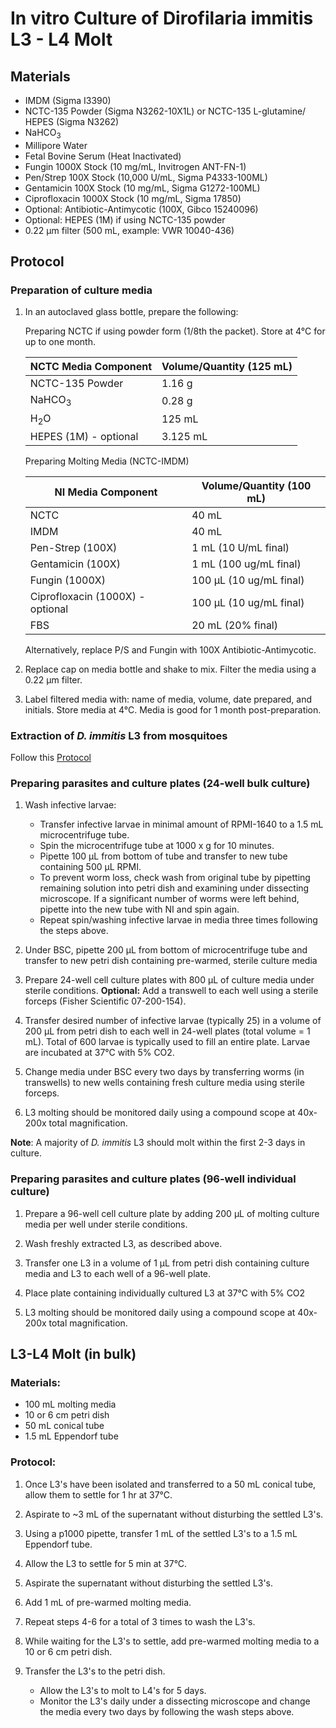 # In vitro Culture of Dirofilaria immitis L3 - L4 Molt

## Materials
- IMDM (Sigma I3390)
- NCTC-135 Powder (Sigma N3262-10X1L) or NCTC-135 L-glutamine/ HEPES (Sigma N3262)
- NaHCO<sub>3</sub>
- Millipore Water
- Fetal Bovine Serum (Heat Inactivated)
- Fungin 1000X Stock (10 mg/mL, Invitrogen ANT-FN-1)
- Pen/Strep 100X Stock (10,000 U/mL, Sigma P4333-100ML)
- Gentamicin 100X Stock (10 mg/mL, Sigma G1272-100ML)
- Ciprofloxacin 1000X Stock (10 mg/mL, Sigma 17850)
- Optional: Antibiotic-Antimycotic (100X, Gibco 15240096)
- Optional: HEPES (1M) if using NCTC-135 powder
- 0.22 µm filter (500 mL, example: VWR 10040-436)

## Protocol
### Preparation of culture media
1. In an autoclaved glass bottle, prepare the following:

    Preparing NCTC if using powder form (1/8th the packet). Store at 4°C for up to one month.

      | NCTC Media Component    | Volume/Quantity (125 mL) |
      |----------------------------|------------------------|
      |NCTC-135 Powder             |1.16 g                  |
      |NaHCO<sub>3</sub>           |0.28 g                  |
      |H<sub>2</sub>O              |125 mL                  |
      |HEPES (1M) - optional       |3.125 mL                |

    Preparing Molting Media (NCTC-IMDM)

      | NI Media Component    | Volume/Quantity (100 mL) |
      |----------------------------|------------------------|
      |NCTC                        |40 mL                  |
      |IMDM                        |40 mL                  |
      |Pen-Strep (100X)            |1 mL (10 U/mL final)                 |
      |Gentamicin (100X)           |1 mL (100 ug/mL final)               |
      |Fungin (1000X)              |100 µL (10 ug/mL final)               |
      |Ciprofloxacin (1000X) - optional      |100 µL (10 ug/mL final)                |
      |FBS                         |20 mL (20% final)        |

    Alternatively, replace P/S and Fungin with 100X Antibiotic-Antimycotic.

2. Replace cap on media bottle and shake to mix. Filter the media using a 0.22 µm filter.

3. Label filtered media with: name of media, volume, date prepared, and initials. Store media at 4°C. Media is good for 1 month post-preparation.

### Extraction of *D. immitis* L3 from mosquitoes

Follow this [Protocol](../L3_Extraction/L3_Extraction.md)

### Preparing parasites and culture plates (24-well bulk culture)

1. Wash infective larvae:
    - Transfer infective larvae in minimal amount of RPMI-1640 to a 1.5 mL microcentrifuge tube.
    - Spin the microcentrifuge tube at 1000 x g for 10 minutes.
    - Pipette 100 μL from bottom of tube and transfer to new tube containing 500 μL RPMI.
    - To prevent worm loss, check wash from original tube by pipetting remaining solution into petri dish and examining under dissecting microscope. If a significant number of worms were left behind, pipette into the new tube with NI and spin again.
    - Repeat spin/washing infective larvae in media three times following the steps above.

2. Under BSC, pipette 200 μL from bottom of microcentrifuge tube and transfer to new petri dish containing pre-warmed, sterile culture media

3. Prepare 24-well cell culture plates with 800 µL of culture media under sterile conditions. **Optional:** Add a transwell to each well using a sterile forceps (Fisher Scientific 07-200-154).

4. Transfer desired number of infective larvae (typically 25) in a volume of 200 µL from petri dish to each
well in 24-well plates (total volume = 1 mL). Total of 600 larvae is typically used to fill an entire plate. Larvae are incubated at 37°C with 5% CO2.

5. Change media under BSC every two days by transferring worms (in transwells) to new wells containing fresh culture media using sterile forceps.

6. L3 molting should be monitored daily using a compound scope at 40x-200x total magnification.

**Note**: A majority of *D. immitis* L3 should molt within the first 2-3 days in culture.


### Preparing parasites and culture plates (96-well individual culture)

1. Prepare a 96-well cell culture plate by adding 200 µL of molting culture media per well under sterile conditions.

2. Wash freshly extracted L3, as described above.

3. Transfer one L3 in a volume of 1 µL from petri dish containing culture media and L3 to each well of a 96-well plate.

4. Place plate containing individually cultured L3 at 37°C with 5% CO2

5. L3 molting should be monitored daily using a compound scope at 40x-200x total magnification.

## L3-L4 Molt (in bulk)

### Materials:
- 100 mL molting media
- 10 or 6 cm petri dish
- 50 mL conical tube
- 1.5 mL Eppendorf tube

### Protocol:
1. Once L3's have been isolated and transferred to a 50 mL conical tube, allow them to settle for 1 hr at 37°C.

2. Aspirate to ~3 mL of the supernatant without disturbing the settled L3's.

3. Using a p1000 pipette, transfer 1 mL of the settled L3's to a 1.5 mL Eppendorf tube.

4. Allow the L3 to settle for 5 min at 37°C. 

5. Aspirate the supernatant without disturbing the settled L3's.

6. Add 1 mL of pre-warmed molting media.

7. Repeat steps 4-6 for a total of 3 times to wash the L3's.

8. While waiting for the L3's to settle, add pre-warmed molting media to a 10 or 6 cm petri dish.

9. Transfer the L3's to the petri dish.
   - Allow the L3's to molt to L4's for 5 days.
   - Monitor the L3's daily under a dissecting microscope and change the media every two days by following the wash steps above.